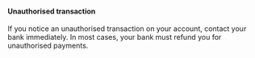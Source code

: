 ####  **Unauthorised transaction**

If you notice an unauthorised transaction on your account, contact your bank
immediately. In most cases, your bank must refund you for unauthorised
payments.
